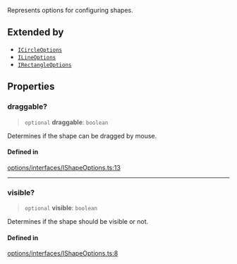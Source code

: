 Represents options for configuring shapes.

## Extended by

- [`ICircleOptions`](ICircleOptions.md)
- [`ILineOptions`](ILineOptions.md)
- [`IRectangleOptions`](IRectangleOptions.md)

## Properties

### draggable?

> `optional` **draggable**: `boolean`

Determines if the shape can be dragged by mouse.

#### Defined in

[options/interfaces/IShapeOptions.ts:13](https://github.com/avolutions/canvas-painter/blob/main/src/options/interfaces/IShapeOptions.ts#L13)

***

### visible?

> `optional` **visible**: `boolean`

Determines if the shape should be visible or not.

#### Defined in

[options/interfaces/IShapeOptions.ts:8](https://github.com/avolutions/canvas-painter/blob/main/src/options/interfaces/IShapeOptions.ts#L8)
